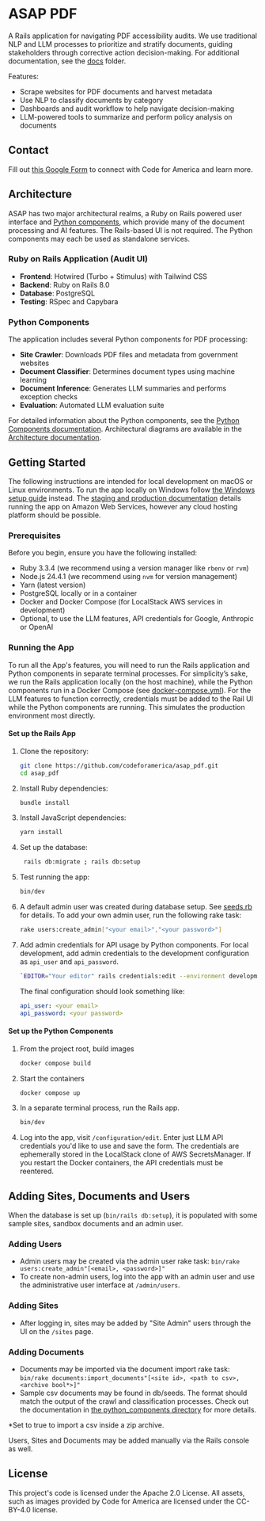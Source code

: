 # ASAP PDF

A Rails application for navigating PDF accessibility audits. We use traditional NLP and LLM processes to prioritize and
stratify documents, guiding stakeholders through corrective action decision-making. For additional documentation, see the [docs](./docs) folder.

Features:
- Scrape websites for PDF documents and harvest metadata
- Use NLP to classify documents by category
- Dashboards and audit workflow to help navigate decision-making
- LLM-powered tools to summarize and perform policy analysis on documents

## Contact
Fill out [this Google Form](
https://docs.google.com/forms/d/e/1FAIpQLSf2C4uKOgCTf-nrBM7bBWRSyNDELhE6c6EaHMN5Or71vyd7fw/viewform) to connect with Code for America and learn more.

## Architecture
ASAP has two major architectural realms, a Ruby on Rails powered user interface and [Python components](docs/python_components.md), which provide many of the document processing and AI features. The Rails-based UI is not required. The Python components may each be used as standalone services.

### Ruby on Rails Application (Audit UI)
- **Frontend**: Hotwired (Turbo + Stimulus) with Tailwind CSS
- **Backend**: Ruby on Rails 8.0
- **Database**: PostgreSQL
- **Testing**: RSpec and Capybara

### Python Components

The application includes several Python components for PDF processing:

- **Site Crawler**: Downloads PDF files and metadata from government websites
- **Document Classifier**: Determines document types using machine learning
- **Document Inference**: Generates LLM summaries and performs exception checks
- **Evaluation**: Automated LLM evaluation suite

For detailed information about the Python components, see the [Python Components documentation](docs/python_components.md). Architectural diagrams are available in the [Architecture documentation](docs/architecture.md).

## Getting Started
The following instructions are intended for local development on macOS or Linux environments. To run the app locally on Windows follow [the Windows setup guide](docs/windows_localdev.md) instead. The [staging and production documentation](docs/deployment.md) details running the app on Amazon Web Services, however any cloud hosting platform should be possible.

### Prerequisites

Before you begin, ensure you have the following installed:

* Ruby 3.3.4 (we recommend using a version manager like `rbenv` or `rvm`)
* Node.js 24.4.1 (we recommend using `nvm` for version management)
* Yarn (latest version)
* PostgreSQL locally or in a container
* Docker and Docker Compose (for LocalStack AWS services in development)
* Optional, to use the LLM features, API credentials for Google, Anthropic or OpenAI

### Running the App
To run all the App's features, you will need to run the Rails application and Python components in separate terminal processes. For simplicity’s sake, we run the Rails application locally (on the host machine), while the Python components run in a Docker Compose (see [docker-compose.yml](docker-compose.yml)). For the LLM features to function correctly, credentials must be added to the Rail UI while the Python components are running. This simulates the production environment most directly. 

#### Set up the Rails App 

1. Clone the repository:
   ```bash
   git clone https://github.com/codeforamerica/asap_pdf.git
   cd asap_pdf
   ```

2. Install Ruby dependencies:
   ```bash
   bundle install
   ```

3. Install JavaScript dependencies:
   ```bash
   yarn install
   ```

4. Set up the database:
   ```bash
    rails db:migrate ; rails db:setup
   ```

5. Test running the app:

   ```bash
   bin/dev
   ```

6. A default admin user was created during database setup. See [seeds.rb](db/seeds.rb) for details. To add your own admin user, run the following rake task:
   ```bash
   rake users:create_admin["<your email>","<your password>"]
   ```
   
7. Add admin credentials for API usage by Python components. For local development, add admin credentials to the development configuration as `api_user` and `api_password`.
   ```bash
   `EDITOR="Your editor" rails credentials:edit --environment development`
   ```
   The final configuration should look something like:
   ```yaml
   api_user: <your email>
   api_password: <your password>
   ```

#### Set up the Python Components

1. From the project root, build images
   ```bash
   docker compose build
   ```
2. Start the containers
   ```bash
   docker compose up
   ```
3. In a separate terminal process, run the Rails app.
   ```bash
   bin/dev
   ```
4. Log into the app, visit `/configuration/edit`. Enter just LLM API credentials you'd like to use and save the form. The credentials are ephemerally stored in the LocalStack clone of AWS SecretsManager. If you restart the Docker containers, the API credentials must be reentered.

## Adding Sites, Documents and Users

When the database is set up (`bin/rails db:setup`), it is populated with some sample sites, sandbox documents and an admin user.

### Adding Users
- Admin users may be created via the admin user rake task: `bin/rake users:create_admin"[<email>, <password>]"`
- To create non-admin users, log into the app with an admin user and use the administrative user interface at `/admin/users`.

### Adding Sites
- After logging in, sites may be added by "Site Admin" users through the UI on the `/sites` page.

### Adding Documents
- Documents may be imported via the document import rake task: `bin/rake documents:import_documents"[<site id>, <path to csv>, <archive bool*>]"`
- Sample csv documents may be found in db/seeds. The format should match the output of the crawl and classification processes. Check out the documentation in [the python_components directory](python_components/README.md) for more details.

*Set to true to import a csv inside a zip archive.

Users, Sites and Documents may be added manually via the Rails console as well.

## License

This project's code is licensed under the Apache 2.0 License. All assets, such as images provided by Code for America are licensed under the CC-BY-4.0 license. 
